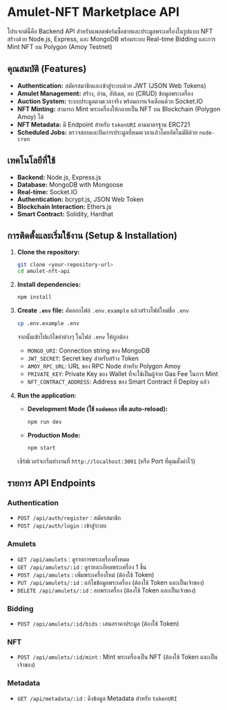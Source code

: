 # Amulet-NFT Marketplace API

โปรเจกต์นี้คือ Backend API สำหรับแพลตฟอร์มซื้อขายและประมูลพระเครื่องในรูปแบบ NFT สร้างด้วย Node.js, Express, และ MongoDB พร้อมระบบ Real-time Bidding และการ Mint NFT บน Polygon (Amoy Testnet)

## คุณสมบัติ (Features)

- **Authentication:** สมัครสมาชิกและเข้าสู่ระบบด้วย JWT (JSON Web Tokens)
- **Amulet Management:** สร้าง, อ่าน, อัปเดต, ลบ (CRUD) ข้อมูลพระเครื่อง
- **Auction System:** ระบบประมูลตามเวลาจริง พร้อมการแจ้งเตือนด้วย Socket.IO
- **NFT Minting:** สามารถ Mint พระเครื่องให้กลายเป็น NFT บน Blockchain (Polygon Amoy) ได้
- **NFT Metadata:** มี Endpoint สำหรับ `tokenURI` ตามมาตรฐาน ERC721
- **Scheduled Jobs:** ตรวจสอบและปิดการประมูลที่หมดเวลาแล้วโดยอัตโนมัติด้วย `node-cron`

## เทคโนโลยีที่ใช้

- **Backend:** Node.js, Express.js
- **Database:** MongoDB with Mongoose
- **Real-time:** Socket.IO
- **Authentication:** bcrypt.js, JSON Web Token
- **Blockchain Interaction:** Ethers.js
- **Smart Contract:** Solidity, Hardhat

## การติดตั้งและเริ่มใช้งาน (Setup & Installation)

1. **Clone the repository:**
   ```bash
   git clone <your-repository-url>
   cd amulet-nft-api
   ```

2. **Install dependencies:**
   ```bash
   npm install
   ```

3. **Create `.env` file:**
   คัดลอกไฟล์ `.env.example` แล้วสร้างไฟล์ใหม่ชื่อ `.env`
   ```bash
   cp .env.example .env
   ```
   จากนั้นเข้าไปแก้ไขค่าต่างๆ ในไฟล์ `.env` ให้ถูกต้อง
   - `MONGO_URI`: Connection string ของ MongoDB
   - `JWT_SECRET`: Secret key สำหรับสร้าง Token
   - `AMOY_RPC_URL`: URL ของ RPC Node สำหรับ Polygon Amoy
   - `PRIVATE_KEY`: Private Key ของ Wallet ที่จะใช้เป็นผู้จ่าย Gas Fee ในการ Mint
   - `NFT_CONTRACT_ADDRESS`: Address ของ Smart Contract ที่ Deploy แล้ว

4. **Run the application:**

   - **Development Mode (ใช้ `nodemon` เพื่อ auto-reload):**
     ```bash
     npm run dev
     ```

   - **Production Mode:**
     ```bash
     npm start
     ```

   เซิร์ฟเวอร์จะเริ่มทำงานที่ `http://localhost:3001` (หรือ Port ที่คุณตั้งค่าไว้)

## รายการ API Endpoints

### Authentication

- `POST /api/auth/register` : สมัครสมาชิก
- `POST /api/auth/login` : เข้าสู่ระบบ

### Amulets

- `GET /api/amulets` : ดูรายการพระเครื่องทั้งหมด
- `GET /api/amulets/:id` : ดูรายละเอียดพระเครื่อง 1 ชิ้น
- `POST /api/amulets` : เพิ่มพระเครื่องใหม่ (ต้องใช้ Token)
- `PUT /api/amulets/:id` : แก้ไขข้อมูลพระเครื่อง (ต้องใช้ Token และเป็นเจ้าของ)
- `DELETE /api/amulets/:id` : ลบพระเครื่อง (ต้องใช้ Token และเป็นเจ้าของ)

### Bidding

- `POST /api/amulets/:id/bids` : เสนอราคาประมูล (ต้องใช้ Token)

### NFT

- `POST /api/amulets/:id/mint` : Mint พระเครื่องเป็น NFT (ต้องใช้ Token และเป็นเจ้าของ)

### Metadata

- `GET /api/metadata/:id` : ดึงข้อมูล Metadata สำหรับ `tokenURI`
